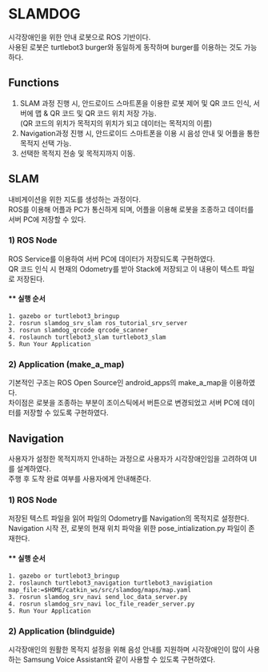 # SLAMDOG
시각장애인을 위한 안내 로봇으로 ROS 기반이다. 
<br>사용된 로봇은 turtlebot3 burger와 동일하게 동작하며 burger를 이용하는 것도 가능하다.
 
 ## Functions
 1. SLAM 과정 진행 시, 안드로이드 스마트폰을 이용한 로봇 제어 및 QR 코드 인식, 서버에 맵 & QR 코드 및 QR 코드 위치 저장 가능.
 <br>(QR  코드의 위치가 목적지의 위치가 되고 데이터는 목적지의 이름)
 2. Navigation과정 진행 시, 안드로이드 스마트폰을 이용 시 음성 안내 및 어플을 통한 목적지 선택 가능.
 3. 선택한 목적지 전송 및 목적지까지 이동.
 
 ## SLAM 
  내비게이션을 위한 지도를 생성하는 과정이다.
  <br>ROS를 이용해 어플과 PC가 통신하게 되며, 어플을 이용해 로봇을 조종하고 데이터를 서버 PC에 저장할 수 있다.
  
  ### 1) ROS Node
   ROS Service를 이용하여 서버 PC에 데이터가 저장되도록 구현하였다.
   <br>QR 코드 인식 시 현재의 Odometry를 받아 Stack에 저장되고 이 내용이 텍스트 파일로 저장된다.
   
   #### ** 실행 순서
    1. gazebo or turtlebot3_bringup
    2. rosrun slamdog_srv_slam ros_tutorial_srv_server
    3. rosrun slamdog_qrcode qrcode_scanner
    4. roslaunch turtlebot3_slam turtlebot3_slam
    5. Run Your Application
  
  ### 2) Application (make_a_map)
  기본적인 구조는 ROS Open Source인 android_apps의 make_a_map을 이용하였다.
  <br>차이점은 로봇을 조종하는 부분이 조이스틱에서 버튼으로 변경되었고 서버 PC에 데이터를 저장할 수 있도록 구현하였다.
  
 ## Navigation
 사용자가 설정한 목적지까지 안내하는 과정으로 사용자가 시각장애인임을 고려하여 UI를 설계하였다.
 <br>주행 후 도착 완료 여부를 사용자에게 안내해준다.
 
 ### 1) ROS Node
 저장된 텍스트 파일을 읽어 파일의 Odometry를 Navigation의 목적지로 설정한다.
 <br>Navigation 시작 전, 로봇의 현재 위치 파악을 위한 pose_intialization.py 파일이 존재한다.
 
 #### ** 실행 순서
    1. gazebo or turtlebot3_bringup
    2. roslaunch turtlebot3_navigation turtlebot3_navigiation map_file:=$HOME/catkin_ws/src/slamdog/maps/map.yaml
    3. rosrun slamdog_srv_navi send_loc_data_server.py
    4. rosrun slamdog_srv_navi loc_file_reader_server.py
    5. Run Your Application
 
 ### 2) Application (blindguide)
 시각장애인의 원활한 목적지 설정을 위해 음성 안내를 지원하며 시각장애인이 많이 사용하는 Samsung Voice Assistant와 같이 사용할 수 있도록 구현하였다.
